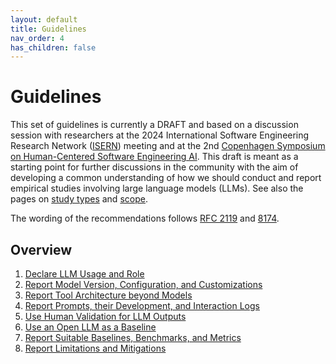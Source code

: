 ```yaml
---
layout: default
title: Guidelines
nav_order: 4
has_children: false
---
```


# Guidelines

This set of guidelines is currently a DRAFT and based on a discussion session with researchers at the 2024 International Software Engineering Research Network ([ISERN](https://isern.fraunhofer.de})) meeting and at the 2nd [Copenhagen Symposium on Human-Centered Software Engineering AI](https://www.danielrusso.org/copenhagen-symposium-human-centered-ai-software-engineering/). 
This draft is meant as a starting point for further discussions in the community with the aim of developing a common understanding of how we should conduct and report empirical studies involving large language models (LLMs).
See also the pages on [study types](/study-types) and [scope](/scope).

The wording of the recommendations follows [RFC 2119](https://www.rfc-editor.org/rfc/rfc2119) and [8174](https://www.rfc-editor.org/rfc/rfc8174).

## Overview

1. [Declare LLM Usage and Role](#declare-llm-usage-and-role)
2. [Report Model Version, Configuration, and Customizations](#report-model-version-configuration-and-customizations)
3. [Report Tool Architecture beyond Models](#report-tool-architecture-beyond-models)
4. [Report Prompts, their Development, and Interaction Logs](#report-prompts-their-development-and-interaction-logs)
5. [Use Human Validation for LLM Outputs](#use-human-validation-for-llm-outputs)
6. [Use an Open LLM as a Baseline](#use-an-open-llm-as-a-baseline)
7. [Report Suitable Baselines, Benchmarks, and Metrics](#report-suitable-baselines-benchmarks-and-metrics)
8. [Report Limitations and Mitigations](#report-limitations-and-mitigations)

